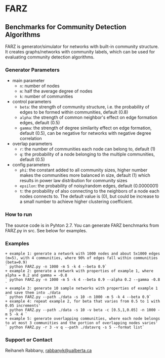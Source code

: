 # FARZ 
## Benchmarks for Community Detection Algorithms

FARZ is generator/simulator for networks with built-in community structure. 
It creates graphs/networks with community labels, which can be used for evaluating community detection algorithms.

### Generator Parameters
* main parameter
   + `n`: number of nodes
   + `m`: half the average degree of nodes
   + `k`: number of communities
* control parameters
   + `beta`: the strength of community structure, i.e. the probability of edges to be formed within communities, default (0.8)
   + `alpha`: the strength of common neighbor's effect on edge formation edges, default (0.5)
   + `gamma`: the strength of degree similarity effect on edge formation, default (0.5), can be negative for networks with negative degree correlation
* overlap parameters
   + `r`: the number of communities each node can belong to, default (1)
   + `q`: the probability of a node belonging to the multiple communities, default (0.5)
* config parameters
   + `phi`: the constant added to all community sizes, higher number makes the communities more balanced in size, default (1) which results in power law distribution for community sizes
   + `epsilon`: the probability of noisy/random edges, default (0.0000001)
   + `t`: the probability of also connecting to the neighbors of a node each nodes connects to. The default value is (0), but could be increase to a small number to achieve higher clustering coefficient. 
 
### How to run
The source code is in Pyhton 2.7. 
You can generate FARZ benchmarks from FARZ.py in src. 
See below for examples.

### Examples
	+ example 1: generate a network with 1000 nodes and about 5x1000 edges (m=5), with 4 communities, where 90% of edges fall within communities (beta=0.9)
   	` python FARZ.py -n 1000 -m 5 -k 4 --beta 0.9`
    + example 2: generate a network with properties of example 1, where alpha = 0.2 and gamma = -0.8
    ` python FARZ.py -n 1000 -m 5 -k 4 --beta 0.9 --alpha 0.2 --gamma -0.8 `
    + example 3: generate 10 sample networks with properties of example 1 and save them into ./data
    ` python FARZ.py --path ./data -s 10 -n 1000 -m 5 -k 4 --beta 0.9`
    + example 4: repeat example 2, for beta that varies from 0.5 to 1 with 0.05 increments'
    ` python FARZ.py --path ./data -s 10 -v beta -c [0.5,1,0.05] -n 1000 -m 5 -k 4 `
    + example 5: generate overlapping communities, where each node belongs to at most 3 communities and the portion of overlapping nodes varies'
    ` python FARZ.py -r 3 -v q --path ./datavrq -s 5 --format list`

### Support or Contact
Reihaneh Rabbany, rabbanyk@ualberta.ca
